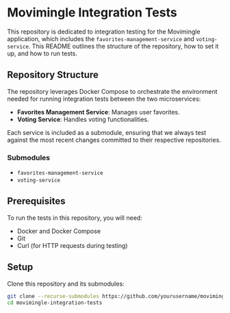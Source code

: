 # Movimingle Integration Tests

This repository is dedicated to integration testing for the Movimingle application, which includes the `favorites-management-service` and `voting-service`. This README outlines the structure of the repository, how to set it up, and how to run tests.

## Repository Structure

The repository leverages Docker Compose to orchestrate the environment needed for running integration tests between the two microservices:

- **Favorites Management Service**: Manages user favorites.
- **Voting Service**: Handles voting functionalities.

Each service is included as a submodule, ensuring that we always test against the most recent changes committed to their respective repositories.

### Submodules

- `favorites-management-service`
- `voting-service`

## Prerequisites

To run the tests in this repository, you will need:

- Docker and Docker Compose
- Git
- Curl (for HTTP requests during testing)

## Setup

Clone this repository and its submodules:

```bash
git clone --recurse-submodules https://github.com/yourusername/movimingle-integration-tests.git
cd movimingle-integration-tests
